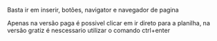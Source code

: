 
Basta ir em inserir, botões, navigator e navegador de pagina

Apenas na versão paga é possivel clicar em ir direto para a planilha, na versão gratiz é nescessario utilizar o comando ctrl+enter